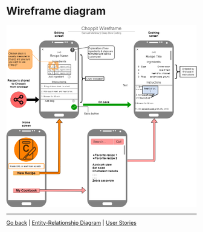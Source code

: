 # Wireframe diagram

[![wireframe diagram](wireframe.png)](wireframe.pdf)

----

[Go back](readme.md)	\|	[Entity-Relationship Diagram](erd.md)	\|	[User Stories](user-stories.md)